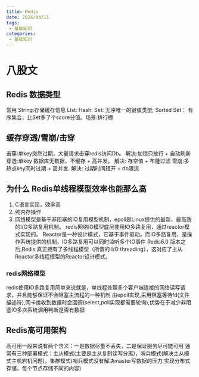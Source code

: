 ```yaml
---
title: Redis
date: 2024/04/11
tags:
 - 基础知识
categories:
 - 基础知识
---
```

 
 # 八股文
 ##  Redis 数据类型
 常用
 String:存储缓存信息
 List: 
 Hash:
 Set: 无序唯一的键值类型; 
 Sorted Set： 有序集合，比Set多了个score分值。场景:排行榜

## 缓存穿透/雪崩/击穿
击穿:单key突然过期，大量请求击穿redis访问Db。 解决:加锁只放行 + 自动刷新 
穿透:单key 数据库无数据，不缓存 + 高并发。   解决:  存空值 + 布隆过滤
雪崩:多热点key同时过期 + 高并发. 解决: 过期时间错开 + db限流

## 为什么 Redis单线程模型效率也能那么高
1. C语言实现，效率高
2. 纯内存操作
3. 网络模型是基于非阻塞的IO复用模型机制，epoll是Linux提供的最新、最高效的I/O多路复用机制。 
   redis网络IO模型底层使用IO多路复用，通过reactor模式实现的。
   Reactor是一种设计模式，它基于事件驱动。而IO多路复用，是操作系统提供的机制，IO多路复用可以同时监听多个IO事件
   Redis6.0 版本之后,Redis 真正拥有了多线程模型（所谓的 I/O threading），这对应了主从Reactor多线程模型的Reactor设计模式。

### redis网络模型

redis使用IO多路复用简单来说就是，单线程处理多个客户端连接的网络读写请求，并且能够保证不会阻塞主流程的一种机制
由epoll实现,采用阻塞等待fd(文件描述符),网卡接收到数据时会回调(select,poll实现都需要轮询),优势在于减少非阻塞IO多次系统调用判断是否有数据  



 ## Redis高可用架构
  高可用一般来说有两个含义：一是数据尽量不丢失，二是保证服务尽可能可用
  通常有三种部署模式：主从模式(主要是主从复制读写分离)，哨兵模式(解决主从模式主机宕机问题)，集群模式(哨兵模式没有解决master写数据的压力,实现分布式存储，每个节点存储不同的内容)